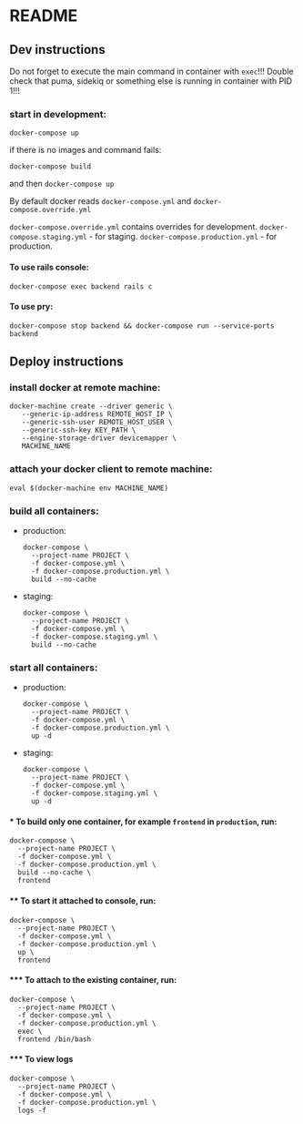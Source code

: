 # README

## Dev instructions

Do not forget to execute the main command in container with `exec`!!!
Double check that puma, sidekiq or something else is running in container with PID 1!!!

### start in development:
```
docker-compose up
```

if there is no images and command fails:

```
docker-compose build
```

and then `docker-compose up`

By default docker reads `docker-compose.yml` and `docker-compose.override.yml`

`docker-compose.override.yml` contains overrides for development.
`docker-compose.staging.yml` - for staging.
`docker-compose.production.yml` - for production.

#### To use rails console:
```
docker-compose exec backend rails c
```

#### To use pry:
```
docker-compose stop backend && docker-compose run --service-ports backend
```


## Deploy instructions

### install docker at remote machine:
```
docker-machine create --driver generic \
   --generic-ip-address REMOTE_HOST_IP \
   --generic-ssh-user REMOTE_HOST_USER \
   --generic-ssh-key KEY_PATH \
   --engine-storage-driver devicemapper \
   MACHINE_NAME
```

### attach your docker client to remote machine:
```
eval $(docker-machine env MACHINE_NAME)
```

### build all containers:

*   production:

    ```
    docker-compose \
      --project-name PROJECT \
      -f docker-compose.yml \
      -f docker-compose.production.yml \
      build --no-cache
    ```

*   staging:

    ```
    docker-compose \
      --project-name PROJECT \
      -f docker-compose.yml \
      -f docker-compose.staging.yml \
      build --no-cache
    ```

### start all containers:

*   production:

    ```
    docker-compose \
      --project-name PROJECT \
      -f docker-compose.yml \
      -f docker-compose.production.yml \
      up -d
    ```

*   staging:

    ```
    docker-compose \
      --project-name PROJECT \
      -f docker-compose.yml \
      -f docker-compose.staging.yml \
      up -d
    ```


#### * To build only one container, for example `frontend` in `production`, run:

```
docker-compose \
  --project-name PROJECT \
  -f docker-compose.yml \
  -f docker-compose.production.yml \
  build --no-cache \
  frontend
```


#### ** To start it attached to console, run:

```
docker-compose \
  --project-name PROJECT \
  -f docker-compose.yml \
  -f docker-compose.production.yml \
  up \
  frontend
```


#### *** To attach to the existing container, run:

```
docker-compose \
  --project-name PROJECT \
  -f docker-compose.yml \
  -f docker-compose.production.yml \
  exec \
  frontend /bin/bash
```

#### *** To view logs

```
docker-compose \
  --project-name PROJECT \
  -f docker-compose.yml \
  -f docker-compose.production.yml \
  logs -f
```
